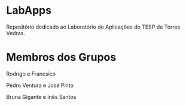 # LabApps

Repositório dedicado ao Laboratório de Aplicações do TESP de Torres Vedras.

# Membros dos Grupos


Rodrigo e Francsico

Pedro Ventura e José Pinto

Bruna Gigante e Inês Santos
